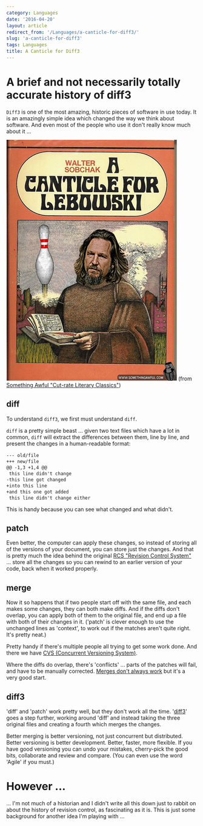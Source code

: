 ```yaml
---
category: Languages
date: '2016-04-20'
layout: article
redirect_from: '/Languages/a-canticle-for-diff3/'
slug: 'a-canticle-for-diff3'
tags: Languages
title: A Canticle for Diff3
---
```


A brief and not necessarily totally accurate history of diff3
=============================================================

`Diff3` is one of the most amazing, historic pieces of software in use
today. It is an amazingly simple idea which changed the way we think
about software. And even most of the people who use it don't really know
much about it ...


![A Canticle for Lebowski](Canticle_Lebowski.jpg)
(from [Something Awful "Cut-rate Literary Classics"](https://www.somethingawful.com/photoshop-phriday/cutrate-literary-classics/6/))

diff
----

To understand `diff3`, we first must understand `diff`.

`diff` is a pretty simple beast ... given two text files which have a
lot in common, `diff` will extract the differences between them, line by
line, and present the changes in a human-readable format:

    --- old/file
    +++ new/file
    @@ -1,3 +1,4 @@
     this line didn't change
    -this line got changed
    +into this line
    +and this one got added
     this line didn't change either

This is handy because you can see what changed and what didn't.

patch
-----

Even better, the computer can apply these changes, so instead of storing
all of the versions of your document, you can store just the changes.
And that is pretty much the idea behind the original [RCS "Revision
Control System"](https://en.wikipedia.org/wiki/Revision_Control_System)
... store all the changes so you can rewind to an earlier version of
your code, back when it worked properly.

merge
-----

Now it so happens that if two people start off with the same file, and
each makes some changes, they can both make diffs. And if the diffs
don't overlap, you can apply both of them to the original file, and end
up a file with both of their changes in it. ('patch' is clever enough to
use the unchanged lines as 'context', to work out if the matches aren't
quite right. It's pretty neat.)

Pretty handy if there's multiple people all trying to get some work
done. And there we have [CVS (Concurrent Versioning
System)](https://en.wikipedia.org/wiki/Concurrent_Versions_System).

Where the diffs do overlap, there's 'conflicts' ... parts of the patches
will fail, and have to be manually corrected. [Merges don't always
work](/python/syntaxerror-keyword-argument-repeated/) but it's a very
good start.

diff3
-----

'diff' and 'patch' work pretty well, but they don't work all the time.
'[diff3](http://www.cis.upenn.edu/~bcpierce/papers/diff3-short.pdf)'
goes a step further, working around 'diff' and instead taking the three
original files and creating a fourth which merges the changes.

Better merging is better versioning, not just concurrent but
distributed. Better versioning is better development. Better, faster,
more flexible. If you have good versioning you can undo your mistakes,
cherry-pick the good bits, collaborate and review and compare. (You can
even use the word 'Agile' if you must.)

However ...
===========

... I'm not much of a historian and I didn't write all this down just to
rabbit on about the history of revision control, as fascinating as it
is. This is just some background for another idea I'm playing with ...
